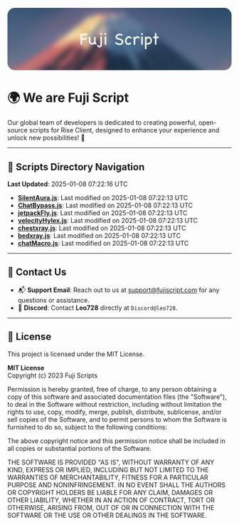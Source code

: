 ![Banner](.github/b.webp)

# 🌍 **We are Fuji Script**

Our global team of developers is dedicated to creating powerful, open-source scripts for Rise Client, designed to enhance your experience and unlock new possibilities! 🌟

---
<!-- SCRIPTS_NAVIGATION_START -->
## 📂 **Scripts Directory Navigation**

**Last Updated**: 2025-01-08 07:22:16 UTC

- **[SilentAura.js](scripts/SilentAura.js)**: Last modified on 2025-01-08 07:22:13 UTC
- **[ChatBypass.js](scripts/ChatBypass.js)**: Last modified on 2025-01-08 07:22:13 UTC
- **[jetpackFly.js](scripts/jetpackFly.js)**: Last modified on 2025-01-08 07:22:13 UTC
- **[velocityHylex.js](scripts/velocityHylex.js)**: Last modified on 2025-01-08 07:22:13 UTC
- **[chestxray.js](scripts/chestxray.js)**: Last modified on 2025-01-08 07:22:13 UTC
- **[bedxray.js](scripts/bedxray.js)**: Last modified on 2025-01-08 07:22:13 UTC
- **[chatMacro.js](scripts/chatMacro.js)**: Last modified on 2025-01-08 07:22:13 UTC

<!-- SCRIPTS_NAVIGATION_END -->

---

## 💬 **Contact Us**  
- 📬 **Support Email**: Reach out to us at [support@fujiscript.com](mailto:support@fujiscript.com) for any questions or assistance.  
- 💬 **Discord**: Contact **Leo728** directly at `Discord@leo728`.

---

## 📜 **License**

This project is licensed under the MIT License.  

**MIT License**  
Copyright (c) 2023 Fuji Scripts  

Permission is hereby granted, free of charge, to any person obtaining a copy of this software and associated documentation files (the "Software"), to deal in the Software without restriction, including without limitation the rights to use, copy, modify, merge, publish, distribute, sublicense, and/or sell copies of the Software, and to permit persons to whom the Software is furnished to do so, subject to the following conditions:  

The above copyright notice and this permission notice shall be included in all copies or substantial portions of the Software.  

THE SOFTWARE IS PROVIDED "AS IS", WITHOUT WARRANTY OF ANY KIND, EXPRESS OR IMPLIED, INCLUDING BUT NOT LIMITED TO THE WARRANTIES OF MERCHANTABILITY, FITNESS FOR A PARTICULAR PURPOSE AND NONINFRINGEMENT. IN NO EVENT SHALL THE AUTHORS OR COPYRIGHT HOLDERS BE LIABLE FOR ANY CLAIM, DAMAGES OR OTHER LIABILITY, WHETHER IN AN ACTION OF CONTRACT, TORT OR OTHERWISE, ARISING FROM, OUT OF OR IN CONNECTION WITH THE SOFTWARE OR THE USE OR OTHER DEALINGS IN THE SOFTWARE.  
